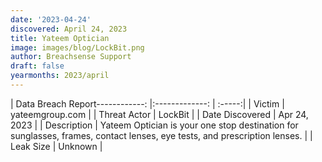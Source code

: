 ```yaml
---
date: '2023-04-24'
discovered: April 24, 2023
title: Yateem Optician
image: images/blog/LockBit.png
author: Breachsense Support
draft: false
yearmonths: 2023/april
---
```


| Data Breach Report------------:     |:-------------:    | :-----:|
| Victim      | yateemgroup.com      | 
| Threat Actor      | LockBit      | 
| Date Discovered      | Apr 24, 2023      | 
| Description      | Yateem Optician is your one stop destination for sunglasses, frames, contact lenses, eye tests, and prescription lenses.      | 
| Leak Size      | Unknown      | 


